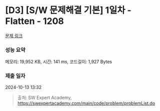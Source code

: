 # [D3] [S/W 문제해결 기본] 1일차 - Flatten - 1208 

[문제 링크](https://swexpertacademy.com/main/code/problem/problemDetail.do?contestProbId=AV139KOaABgCFAYh) 

### 성능 요약

메모리: 19,952 KB, 시간: 141 ms, 코드길이: 1,927 Bytes

### 제출 일자

2024-10-13 13:32



> 출처: SW Expert Academy, https://swexpertacademy.com/main/code/problem/problemList.do